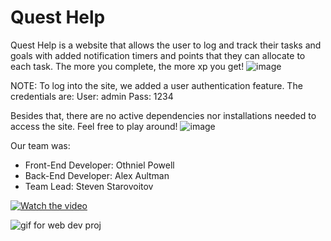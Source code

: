 ﻿# Quest Help

Quest Help  is a website that allows the user to log and track their tasks and goals with added notification timers and points that they can allocate to each task. The more you complete, the more xp you get!
![image](https://github.com/user-attachments/assets/166953d9-c9e6-4dd7-8acc-d721d44a9c01)

NOTE: To log into the site, we added a user authentication feature. The credentials are:
User: admin
Pass: 1234

Besides that, there are no active dependencies nor installations needed to access the site. Feel free to play around!
![image](https://github.com/user-attachments/assets/a2dc1307-0d8b-4ec7-ae23-323e9b6493b2)

Our team was:
- Front-End Developer: Othniel Powell
- Back-End Developer: Alex Aultman
- Team Lead: Steven Starovoitov

[![Watch the video](https://img.youtube.com/vi/7WhvYwCVtcI/maxresdefault.jpg)](https://youtu.be/7WhvYwCVtcI)

![gif for web dev proj](https://github.com/user-attachments/assets/3d6c4919-1195-430e-ae19-4e8c192c7fd7)
